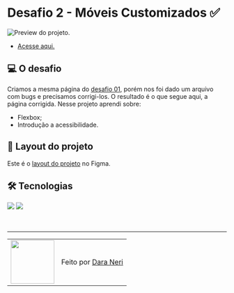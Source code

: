 # Desafio 2 - Móveis Customizados ✅

<img src="./.github/preview-desafio-01.jpg" alt="Preview do projeto." />

- <a href="">Acesse aqui.</a>

## 💻 O desafio

Criamos a mesma página do <a href="https://github.com/daragneri/rocketseat-explorer/tree/main/n%C3%ADvel-02/stage/desafio-01">desafio 01</a>, porém nos foi dado um arquivo com bugs e precisamos corrigi-los. O resultado é o que segue aqui, a página corrigida. Nesse projeto aprendi sobre:

- Flexbox;
- Introdução a acessibilidade.

## 🎨 Layout do projeto

Este é o <a href="https://www.figma.com/file/fAvYZz4dPV5MfhL77XkqkD/Explorer---Stage-01">layout do projeto</a> no Figma.

## 🛠 Tecnologias

<div>
    <img src="https://img.shields.io/badge/HTML5-E34F26?style=for-the-badge&logo=html5&logoColor=white" />
    <img src="https://img.shields.io/badge/CSS3-1572B6?style=for-the-badge&logo=css3&logoColor=white" />
</div>
<br>

<br>

---

<table>
  <tr>
    <td>
      <img src="https://github.com/daragneri.png" width="100px" />
    </td>
    <td>
      Feito por <a href="https://github.com/daragneri">Dara Neri</a>
    </td>
  </tr>
</table>
